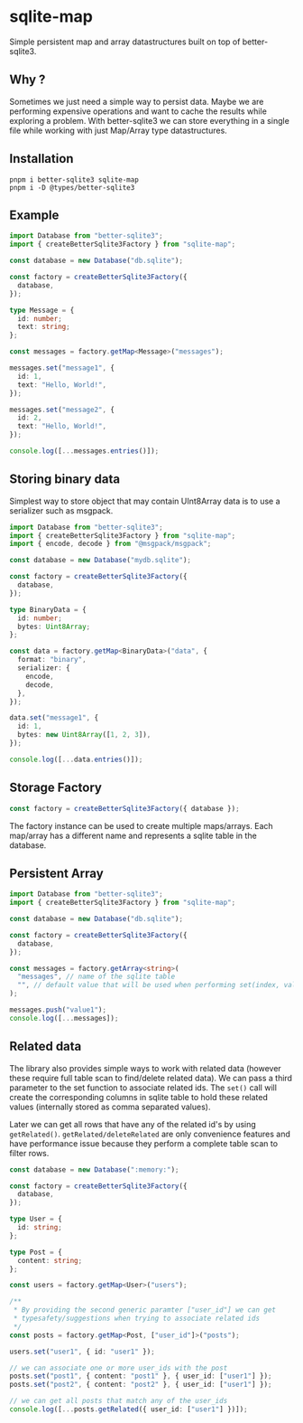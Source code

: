 # sqlite-map

Simple persistent map and array datastructures built on top of better-sqlite3.

## Why ?

Sometimes we just need a simple way to persist data. Maybe we are performing expensive operations and want to cache the results while exploring a problem. With better-sqlite3 we can store everything in a single file while working with just Map/Array type datastructures.

## Installation

```
pnpm i better-sqlite3 sqlite-map
pnpm i -D @types/better-sqlite3
```

## Example

```ts
import Database from "better-sqlite3";
import { createBetterSqlite3Factory } from "sqlite-map";

const database = new Database("db.sqlite");

const factory = createBetterSqlite3Factory({
  database,
});

type Message = {
  id: number;
  text: string;
};

const messages = factory.getMap<Message>("messages");

messages.set("message1", {
  id: 1,
  text: "Hello, World!",
});

messages.set("message2", {
  id: 2,
  text: "Hello, World!",
});

console.log([...messages.entries()]);
```

## Storing binary data

Simplest way to store object that may contain UInt8Array data is to use a serializer such as msgpack.

```ts
import Database from "better-sqlite3";
import { createBetterSqlite3Factory } from "sqlite-map";
import { encode, decode } from "@msgpack/msgpack";

const database = new Database("mydb.sqlite");

const factory = createBetterSqlite3Factory({
  database,
});

type BinaryData = {
  id: number;
  bytes: Uint8Array;
};

const data = factory.getMap<BinaryData>("data", {
  format: "binary",
  serializer: {
    encode,
    decode,
  },
});

data.set("message1", {
  id: 1,
  bytes: new Uint8Array([1, 2, 3]),
});

console.log([...data.entries()]);
```

## Storage Factory

```ts
const factory = createBetterSqlite3Factory({ database });
```

The factory instance can be used to create multiple maps/arrays. Each map/array has a different name and represents a sqlite table in the database.

## Persistent Array

```ts
import Database from "better-sqlite3";
import { createBetterSqlite3Factory } from "sqlite-map";

const database = new Database("db.sqlite");

const factory = createBetterSqlite3Factory({
  database,
});

const messages = factory.getArray<string>(
  "messages", // name of the sqlite table
  "", // default value that will be used when performing set(index, value) operations that could resize the array creating holes
);

messages.push("value1");
console.log([...messages]);
```

## Related data

The library also provides simple ways to work with related data (however these require full table scan to find/delete related data). We can pass a third parameter to the set function to associate related ids. The `set()` call will create the corresponding columns in sqlite table to hold these related values (internally stored as comma separated values).

Later we can get all rows that have any of the related id's by using `getRelated()`. `getRelated/deleteRelated` are only convenience features and have performance issue because they perform a complete table scan to filter rows.

```ts
const database = new Database(":memory:");

const factory = createBetterSqlite3Factory({
  database,
});

type User = {
  id: string;
};

type Post = {
  content: string;
};

const users = factory.getMap<User>("users");

/**
 * By providing the second generic paramter ["user_id"] we can get
 * typesafety/suggestions when trying to associate related ids
 */
const posts = factory.getMap<Post, ["user_id"]>("posts");

users.set("user1", { id: "user1" });

// we can associate one or more user_ids with the post
posts.set("post1", { content: "post1" }, { user_id: ["user1"] });
posts.set("post2", { content: "post2" }, { user_id: ["user1"] });

// we can get all posts that match any of the user_ids
console.log([...posts.getRelated({ user_id: ["user1"] })]);
```
